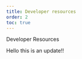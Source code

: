 ```yaml
---
title: Developer resources
order: 2
toc: true
---
```

Developer Resources

Hello this is an update!!